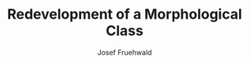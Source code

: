 ---
author:
- Josef Fruehwald
category: paper
layout: publication
p_url: http://repository.upenn.edu/pwpl/vol18/iss1/10/
pages: 77--86
published: Penn Working Papers in Linguistics
title: Redevelopment of a Morphological Class
volume: '18'
year: '2012'
---
